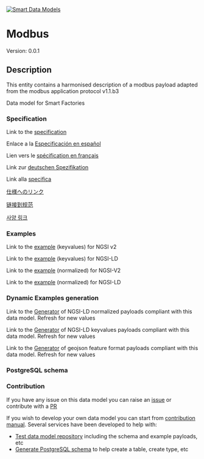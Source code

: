 [![Smart Data Models](https://smartdatamodels.org/wp-content/uploads/2022/01/SmartDataModels_logo.png "Logo")](https://smartdatamodels.org)
# Modbus
Version: 0.0.1

## Description 

This entity contains a harmonised description of a modbus payload adapted from the modbus application protocol v1.1.b3

Data model for Smart Factories
### Specification

Link to the [specification](https://github.com/smart-data-models/dataModel.Device/blob/master/Modbus/doc/spec.md)

Enlace a la [Especificación en español](https://github.com/smart-data-models/dataModel.Device/blob/master/Modbus/doc/spec_ES.md)

Lien vers le [spécification en français](https://github.com/smart-data-models/dataModel.Device/blob/master/Modbus/doc/spec_FR.md)

Link zur [deutschen Spezifikation](https://github.com/smart-data-models/dataModel.Device/blob/master/Modbus/doc/spec_DE.md)

Link alla [specifica](https://github.com/smart-data-models/dataModel.Device/blob/master/Modbus/doc/spec_IT.md)

[仕様へのリンク](https://github.com/smart-data-models/dataModel.Device/blob/master/Modbus/doc/spec_JA.md)

[链接到规范](https://github.com/smart-data-models/dataModel.Device/blob/master/Modbus/doc/spec_ZH.md)

[사양 링크](https://github.com/smart-data-models/dataModel.Device/blob/master/Modbus/doc/spec_KO.md)
### Examples

Link to the [example](https://smart-data-models.github.io/dataModel.Device/Modbus/examples/example.json) (keyvalues) for NGSI v2

Link to the [example](https://smart-data-models.github.io/dataModel.Device/Modbus/examples/example.jsonld) (keyvalues) for NGSI-LD

Link to the [example](https://smart-data-models.github.io/dataModel.Device/Modbus/examples/example-normalized.json) (normalized) for NGSI-V2

Link to the [example](https://smart-data-models.github.io/dataModel.Device/Modbus/examples/example-normalized.jsonld) (normalized) for NGSI-LD
### Dynamic Examples generation

Link to the [Generator](https://smartdatamodels.org/extra/ngsi-ld_generator.php?schemaUrl=https://raw.githubusercontent.com/smart-data-models/dataModel.Device/master/Modbus/schema.json&email=info@smartdatamodels.org) of NGSI-LD normalized payloads compliant with this data model. Refresh for new values

Link to the [Generator](https://smartdatamodels.org/extra/ngsi-ld_generator_keyvalues.php?schemaUrl=https://raw.githubusercontent.com/smart-data-models/dataModel.Device/master/Modbus/schema.json&email=info@smartdatamodels.org) of NGSI-LD keyvalues payloads compliant with this data model. Refresh for new values

Link to the [Generator](https://smartdatamodels.org/extra/geojson_features_generator.php?schemaUrl=https://raw.githubusercontent.com/smart-data-models/dataModel.Device/master/Modbus/schema.json&email=info@smartdatamodels.org) of geojson feature format payloads compliant with this data model. Refresh for new values
### PostgreSQL schema
### Contribution

 If you have any issue on this data model you can raise an [issue](https://github.com/smart-data-models/dataModel.Device/issues)  or contribute with a [PR](https://github.com/smart-data-models/dataModel.Device/pulls)

 If you wish to develop your own data model you can start from [contribution manual](https://bit.ly/contribution_manual). Several services have been developed to help with: 
 - [Test data model repository](https://smartdatamodels.org/index.php/data-models-contribution-api/) including the schema and example payloads, etc
 - [Generate PostgreSQL schema](https://smartdatamodels.org/index.php/sql-service/) to help create a table, create type, etc